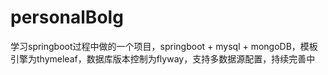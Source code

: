 # personalBolg
学习springboot过程中做的一个项目，springboot + mysql + mongoDB，模板引擎为thymeleaf，数据库版本控制为flyway，支持多数据源配置，持续完善中
